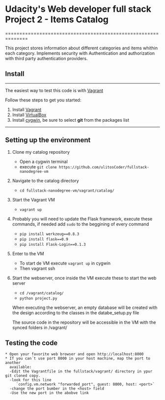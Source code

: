 # Udacity's Web developer full stack Project 2 - Items Catalog
==============================================================

This project stores information about different categories and items
whithin each category. Implements security with Authentication 
and authorization with third party authentication providers.



## Install
------------


The easiest way to test this code is with [Vagrant](https://www.vagrantup.com/)

Follow these steps to get you started:

1. Install [Vagrant](https://www.vagrantup.com/)
2. Install [VirtualBox](https://www.virtualbox.org/)
3. Install [cygwin](https://www.cygwin.com/), be sure to select **git** from the packages list 

---------------

## Setting up the environment

1. Clone my catalog repository 
    * Open a cygwin terminal
    * execute `git clone https://github.com/ulitosCoder/fullstack-nanodegree-vm`
2. Navigate to the catalog directory
    * `cd fullstack-nanodegree-vm/vagrant/catalog/`
3. Start the Vagrant VM
    * `vagrant up`
4. Probably you will need to update the Flask framework, execute these commands,
   if needed add `sudo` to the beggining of every command
    * `pip install werkzeug==0.8.3`
    * `pip install flask==0.9`
    * `pip install Flask-Login==0.1.3`
5. Enter to the VM
    * To start de VM execute `vagrant up` in cygwin
    * Then vagrant ssh
6. Start the webserver, once inside the VM execute these to start the web server
    * `cd /vagrant/catalog/`
    * `python project.py`

    When executing the webserver, an empty database will be created with the
    design according to the classes in the databe_setup.py file

   The source code in the repository will be accessible in the VM with the synced folders in /vagrant/

## Testing the code
    * Open your favorite web browser and open http://localhost:8000
    * If you can´t use port 8000 in your host machine, map the port to another
      available:
      -Edit the Vagrantfile in the fullstack/vagrant/ directory in ypur git cloned copy.
      -look for this line  
         `config.vm.network "forwarded_port", guest: 8000, host: <port>`
      -change the port bumber in the <host> field
      -Use the new port in the abobve link



